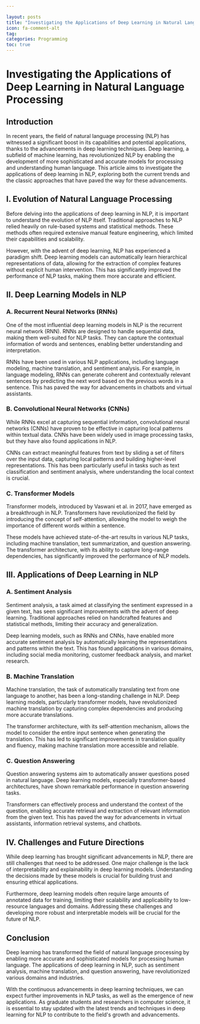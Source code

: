 ```yaml
---

layout: posts
title: "Investigating the Applications of Deep Learning in Natural Language Processing"
icon: fa-comment-alt
tag:      
categories: Programming
toc: true
---
```




# Investigating the Applications of Deep Learning in Natural Language Processing

## Introduction

In recent years, the field of natural language processing (NLP) has witnessed a significant boost in its capabilities and potential applications, thanks to the advancements in deep learning techniques. Deep learning, a subfield of machine learning, has revolutionized NLP by enabling the development of more sophisticated and accurate models for processing and understanding human language. This article aims to investigate the applications of deep learning in NLP, exploring both the current trends and the classic approaches that have paved the way for these advancements.

## I. Evolution of Natural Language Processing

Before delving into the applications of deep learning in NLP, it is important to understand the evolution of NLP itself. Traditional approaches to NLP relied heavily on rule-based systems and statistical methods. These methods often required extensive manual feature engineering, which limited their capabilities and scalability.

However, with the advent of deep learning, NLP has experienced a paradigm shift. Deep learning models can automatically learn hierarchical representations of data, allowing for the extraction of complex features without explicit human intervention. This has significantly improved the performance of NLP tasks, making them more accurate and efficient.

## II. Deep Learning Models in NLP

### A. Recurrent Neural Networks (RNNs)

One of the most influential deep learning models in NLP is the recurrent neural network (RNN). RNNs are designed to handle sequential data, making them well-suited for NLP tasks. They can capture the contextual information of words and sentences, enabling better understanding and interpretation.

RNNs have been used in various NLP applications, including language modeling, machine translation, and sentiment analysis. For example, in language modeling, RNNs can generate coherent and contextually relevant sentences by predicting the next word based on the previous words in a sentence. This has paved the way for advancements in chatbots and virtual assistants.

### B. Convolutional Neural Networks (CNNs)

While RNNs excel at capturing sequential information, convolutional neural networks (CNNs) have proven to be effective in capturing local patterns within textual data. CNNs have been widely used in image processing tasks, but they have also found applications in NLP.

CNNs can extract meaningful features from text by sliding a set of filters over the input data, capturing local patterns and building higher-level representations. This has been particularly useful in tasks such as text classification and sentiment analysis, where understanding the local context is crucial.

### C. Transformer Models

Transformer models, introduced by Vaswani et al. in 2017, have emerged as a breakthrough in NLP. Transformers have revolutionized the field by introducing the concept of self-attention, allowing the model to weigh the importance of different words within a sentence.

These models have achieved state-of-the-art results in various NLP tasks, including machine translation, text summarization, and question answering. The transformer architecture, with its ability to capture long-range dependencies, has significantly improved the performance of NLP models.

## III. Applications of Deep Learning in NLP

### A. Sentiment Analysis

Sentiment analysis, a task aimed at classifying the sentiment expressed in a given text, has seen significant improvements with the advent of deep learning. Traditional approaches relied on handcrafted features and statistical methods, limiting their accuracy and generalization.

Deep learning models, such as RNNs and CNNs, have enabled more accurate sentiment analysis by automatically learning the representations and patterns within the text. This has found applications in various domains, including social media monitoring, customer feedback analysis, and market research.

### B. Machine Translation

Machine translation, the task of automatically translating text from one language to another, has been a long-standing challenge in NLP. Deep learning models, particularly transformer models, have revolutionized machine translation by capturing complex dependencies and producing more accurate translations.

The transformer architecture, with its self-attention mechanism, allows the model to consider the entire input sentence when generating the translation. This has led to significant improvements in translation quality and fluency, making machine translation more accessible and reliable.

### C. Question Answering

Question answering systems aim to automatically answer questions posed in natural language. Deep learning models, especially transformer-based architectures, have shown remarkable performance in question answering tasks.

Transformers can effectively process and understand the context of the question, enabling accurate retrieval and extraction of relevant information from the given text. This has paved the way for advancements in virtual assistants, information retrieval systems, and chatbots.

## IV. Challenges and Future Directions

While deep learning has brought significant advancements in NLP, there are still challenges that need to be addressed. One major challenge is the lack of interpretability and explainability in deep learning models. Understanding the decisions made by these models is crucial for building trust and ensuring ethical applications.

Furthermore, deep learning models often require large amounts of annotated data for training, limiting their scalability and applicability to low-resource languages and domains. Addressing these challenges and developing more robust and interpretable models will be crucial for the future of NLP.

## Conclusion

Deep learning has transformed the field of natural language processing by enabling more accurate and sophisticated models for processing human language. The applications of deep learning in NLP, such as sentiment analysis, machine translation, and question answering, have revolutionized various domains and industries.

With the continuous advancements in deep learning techniques, we can expect further improvements in NLP tasks, as well as the emergence of new applications. As graduate students and researchers in computer science, it is essential to stay updated with the latest trends and techniques in deep learning for NLP to contribute to the field's growth and advancements.